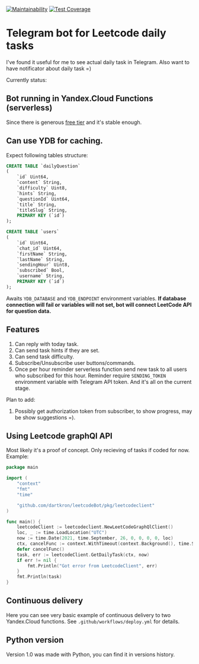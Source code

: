 [![Maintainability](https://api.codeclimate.com/v1/badges/371cc101c86797eb2e70/maintainability)](https://codeclimate.com/github/dartkron/leetcodeBot/maintainability)
[![Test Coverage](https://api.codeclimate.com/v1/badges/371cc101c86797eb2e70/test_coverage)](https://codeclimate.com/github/dartkron/leetcodeBot/test_coverage)
# Telegram bot for Leetcode daily tasks
I've found it useful for me to see actual daily task in Telegram. Also want to have notificator about daily task =)

Currently status:
## Bot running in Yandex.Cloud Functions (serverless)
Since there is generous [free tier](https://cloud.yandex.com/en/docs/billing/concepts/serverless-free-tier) and it's stable enough.

## Can use YDB for caching.
Expect following tables structure:
```sql
CREATE TABLE `dailyQuestion`
(
    `id` Uint64,
    `content` String,
    `difficulty` Uint8,
    `hints` String,
    `questionId` Uint64,
    `title` String,
    `titleSlug` String,
    PRIMARY KEY (`id`)
);

CREATE TABLE `users`
(
    `id` Uint64,
    `chat_id` Uint64,
    `firstName` String,
    `lastName` String,
    `sendingHour` Uint8,
    `subscribed` Bool,
    `username` String,
    PRIMARY KEY (`id`)
);
```

Awaits `YDB_DATABASE` and `YDB_ENDPOINT` environment variables.
__If database connection will fail or variables will not set, bot will connect LeetCode API for question data.__

## Features
1. Can reply with today task.
2. Can send task hints if they are set.
3. Can send task difficulty.
3. Subscribe/Unsubscribe user buttons/commands.
4. Once per hour reminder serverless function send new task to all users who subscribed for this hour. Reminder require `SENDING_TOKEN` environment variable with Telegram API token.
And it's all on the current stage.

Plan to add:
1. Possibly get authorization token from subscriber, to show progress, may be show suggestions =).

## Using Leetcode graphQl API
Most likely it's a proof of concept. Only recieving of tasks if coded for now.
Example:
```go
package main

import (
	"context"
	"fmt"
	"time"

	"github.com/dartkron/leetcodeBot/pkg/leetcodeclient"
)

func main() {
	leetcodeClient := leetcodeclient.NewLeetCodeGraphQlClient()
	loc, _ := time.LoadLocation("UTC")
	now := time.Date(2021, time.September, 26, 0, 0, 0, 0, loc)
	ctx, cancelFunc := context.WithTimeout(context.Background(), time.Second*time.Duration(5))
	defer cancelFunc()
	task, err := leetcodeClient.GetDailyTask(ctx, now)
	if err != nil {
		fmt.Println("Got error from LeetcodeClient", err)
	}
	fmt.Println(task)
}
```

## Continuous delivery
Here you can see very basic example of continuous delivery to two Yandex.Cloud functions.
See `.github/workflows/deploy.yml` for details.

## Python version
Version 1.0 was made with Python, you can find it in versions history.